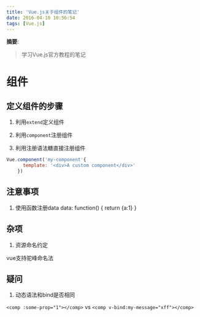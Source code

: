 ```yaml
---
title: 'Vue.js关于组件的笔记'
date: 2016-04-10 10:56:54
tags: [Vue.js]
---
```


__摘要__:

> 学习Vue.js官方教程的笔记


<!--more-->

组件
===

## 定义组件的步骤

1. 利用`extend`定义组件
2. 利用`component`注册组件

1. 利用注册语法糖直接注册组件
```js
Vue.component('my-component'{
      template: '<div>A custom component</div>'
    })
```

## 注意事项

1. 使用函数注册data
    data: function() { return {a:1} }

## 杂项

1. 资源命名约定

vue支持驼峰命名法

## 疑问

1. 动态语法和bind是否相同

`<comp :some-prop="1"></comp>` vs `<comp v-bind:my-message="xff"></comp>`
